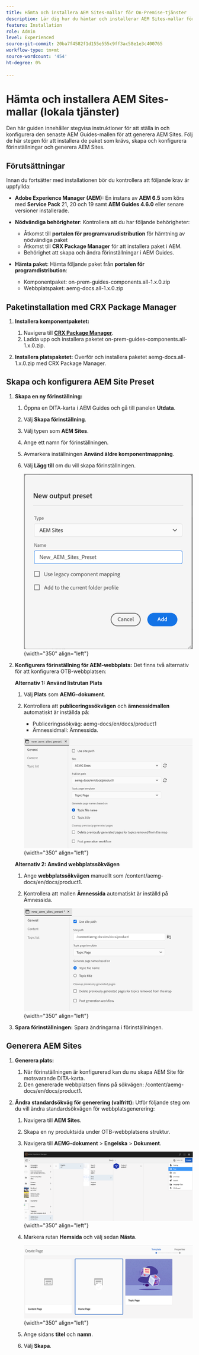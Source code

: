 ```yaml
---
title: Hämta och installera AEM Sites-mallar för On-Premise-tjänster
description: Lär dig hur du hämtar och installerar AEM Sites-mallar för på Prem Services
feature: Installation
role: Admin
level: Experienced
source-git-commit: 20ba7f4582f1d155e555c9ff3ac58e1e3c400765
workflow-type: tm+mt
source-wordcount: '454'
ht-degree: 0%

---
```


# Hämta och installera AEM Sites-mallar (lokala tjänster)

Den här guiden innehåller stegvisa instruktioner för att ställa in och konfigurera den senaste AEM Guides-mallen för att generera AEM Sites. Följ de här stegen för att installera de paket som krävs, skapa och konfigurera förinställningar och generera AEM Sites.

## Förutsättningar

Innan du fortsätter med installationen bör du kontrollera att följande krav är uppfyllda:

- **Adobe Experience Manager (AEM):** En instans av **AEM 6.5** som körs med **Service Pack** 21, 20 och 19 samt **AEM Guides 4.6.0** eller senare versioner installerade.

- **Nödvändiga behörigheter**: Kontrollera att du har följande behörigheter:

   - Åtkomst till **portalen för programvarudistribution** för hämtning av nödvändiga paket
   - Åtkomst till **CRX Package Manager** för att installera paket i AEM.
   - Behörighet att skapa och ändra förinställningar i AEM Guides.

- **Hämta paket**: Hämta följande paket från **portalen för programdistribution**:

   - Komponentpaket: on-prem-guides-components.all-1.x.0.zip
   - Webbplatspaket: aemg-docs.all-1.x.0.zip

## Paketinstallation med CRX Package Manager

1. **Installera komponentpaketet:**
   1. Navigera till [**CRX Package Manager**](http://<your-aem-instance>/crx/packmgr).
   2. Ladda upp och installera paketet on-prem-guides-components.all-1.x.0.zip.

2. **Installera platspaketet:** Överför och installera paketet aemg-docs.all-1.x.0.zip med CRX Package Manager.


## Skapa och konfigurera AEM Site Preset

1. **Skapa en ny förinställning:**
   1. Öppna en DITA-karta i AEM Guides och gå till panelen **Utdata**.
   2. Välj **Skapa förinställning**.
   3. Välj typen som **AEM Sites**.
   4. Ange ett namn för förinställningen.
   5. Avmarkera inställningen **Använd äldre komponentmappning**.
   6. Välj **Lägg till** om du vill skapa förinställningen.

      ![Dialogrutan Ny förinställning för utdata](/help/product-guide/knowledge-base/kb-articles/assets/publishing/new-output-preset.png){width="350" align="left"}


2. **Konfigurera förinställning för AEM-webbplats:** Det finns två alternativ för att konfigurera OTB-webbplatsen:

   **Alternativ 1: Använd listrutan Plats**

   1. Välj **Plats** som **AEMG-dokument**.
   2. Kontrollera att **publiceringssökvägen** och **ämnessidmallen** automatiskt är inställda på:
      - Publiceringssökväg: aemg-docs/en/docs/product1
      - Ämnessidmall: Ämnessida.

      ![Använd listrutan Plats](/help/product-guide/knowledge-base/kb-articles/assets/publishing/use-site-dropdown.png){width="350" align="left"}

   **Alternativ 2: Använd webbplatssökvägen**

   1. Ange **webbplatssökvägen** manuellt som /content/aemg-docs/en/docs/product1.
   2. Kontrollera att mallen **Ämnessida** automatiskt är inställd på Ämnessida.

      ![Använd webbplatssökväg](/help/product-guide/knowledge-base/kb-articles/assets/publishing/use-site-path.png){width="350" align="left"}

3. **Spara förinställningen:** Spara ändringarna i förinställningen.

## Generera AEM Sites

1. **Generera plats:**
   1. När förinställningen är konfigurerad kan du nu skapa AEM Site för motsvarande DITA-karta.
   2. Den genererade webbplatsen finns på sökvägen: /content/aemg-docs/en/docs/product1.
2. **Ändra standardsökväg för generering (valfritt):** Utför följande steg om du vill ändra standardsökvägen för webbplatsgenerering:

   1. Navigera till **AEM Sites**.
   2. Skapa en ny produktsida under OTB-webbplatsens struktur.
   3. Navigera till **AEMG-dokument** > **Engelska** > **Dokument**.

      ![Skapa sida i AEM platsstruktur ](/help/product-guide/knowledge-base/kb-articles/assets/publishing/create-new-page.png){width="350" align="left"}

   4. Markera rutan **Hemsida** och välj sedan **Nästa**.

      ![Välj startsidesruta](/help/product-guide/knowledge-base/kb-articles/assets/publishing/home-page-tile.png){width="350" align="left"}

   5. Ange sidans **titel** och **namn**.
   6. Välj **Skapa**.

